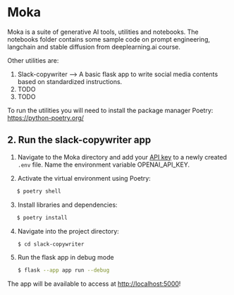 # Moka

Moka is a suite of generative AI tools, utilities and notebooks. The notebooks
folder contains some sample code on prompt engineering, langchain and stable diffusion
from deeplearning.ai course. 

Other utilities are:

1. Slack-copywriter --> A basic flask app to write social media contents based on 
standardized instructions.
2. TODO
3. TODO

To run the utilities you will need to install the package manager Poetry: https://python-poetry.org/


## 2. Run the slack-copywriter app

1. Navigate to the Moka directory and add your [API key](https://beta.openai.com/account/api-keys) to a newly created `.env` file. Name the environment variable OPENAI_API_KEY.

2. Activate the virtual environment using Poetry:
```bash
   $ poetry shell
```

3. Install libraries and dependencies:
```bash
   $ poetry install
```

4. Navigate into the project directory:

   ```bash
   $ cd slack-copywriter
   ```

5. Run the flask app in debug mode

   ```bash
   $ flask --app app run --debug
   ```
The app will be available to access at [http://localhost:5000](http://localhost:5000)! 
